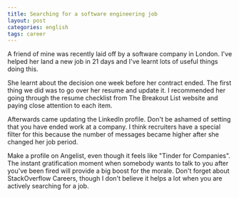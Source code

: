 ```yaml
---
title: Searching for a software engineering job
layout: post
categories: english
tags: career
---
```


A friend of mine was recently laid off by a software company in London. I've helped her land a new job in 21 days and I've learnt lots of useful things doing this.

She learnt about the decision one week before her contract ended. The first thing we did was to go over her resume and update it. I recommended her going through the resume checklist from The Breakout List website and paying close attention to each item.

Afterwards came updating the LinkedIn profile. Don't be ashamed of setting that you have ended work at a company. I think recruiters have a special filter for this because the number of messages became higher after she changed her job period.

Make a profile on Angelist, even though it feels like "Tinder for Companies". The instant gratification moment when somebody wants to talk to you after you've been fired will provide a big boost for the morale. Don't forget about StackOverflow Careers, though I don't believe it helps a lot when you are actively searching for a job.

[0]: https://breakoutlist.com/resume-tool
